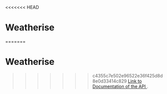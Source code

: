 <<<<<<< HEAD
# Weatherise 

=======
# Weatherise
>>>>>>> c4355c7e502e96522e36f425d8d8e0d33414c829
[Link to Documentation of the API ](https://laravel.com/docs/routing).

